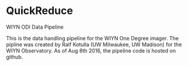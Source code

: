 # QuickReduce
WIYN ODI Data Pipeline

This is the data handling pipeline for the WIYN One Degree imager. The pipline was created by Ralf Kotulla (UW Milwaukee, UW Madison)
for the WIYN Observatory.  As of Aug 8th 2016, the pipeline code is hosted on github.

